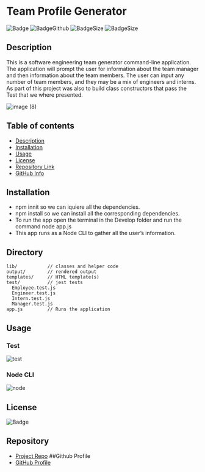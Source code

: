 
# **Team Profile Generator**
![Badge](https://img.shields.io/github/license/asostoa/Team-Generator)
![BadgeGithub](https://img.shields.io/github/followers/asostoa?style=social)
![BadgeSize](https://img.shields.io/github/repo-size/asostoa/Team-Generator)
![BadgeSize](https://img.shields.io/github/v/release/asostoa/Team-Generator)
## Description 
This is a software engineering team generator command-line application. 
The application will prompt the user for information about the team manager and then information about the team members. The user can input any number of team members, and they may be a mix of engineers and interns. As part of this project was also to build class constructors that pass the Test that we where presented.

![image (8)](https://user-images.githubusercontent.com/65316520/92629056-bba18980-f29b-11ea-9485-a249355788be.png)

## Table of contents
- [Description](#Description)
- [Installation](#Installation)
- [Usage](#Usage)
- [License](#License)
- [Repository Link](#Repository)
- [GitHub Info](#GitHub) 
## Installation
- npm innit so we can iquiere all the dependencies.
- npm install so we can install all the corresponding dependencies.
- To run the app open the terminal in the Develop folder and run the command node app.js
- This app runs as a Node CLI to gather all the user’s information.
## Directory
```
lib/           // classes and helper code
output/        // rendered output
templates/     // HTML template(s)
test/          // jest tests
  Employee.test.js
  Engineer.test.js
  Intern.test.js
  Manager.test.js
app.js         // Runs the application

```
## Usage
### Test
![test](https://user-images.githubusercontent.com/65316520/92616260-02878300-f28c-11ea-897c-e582b70c491e.gif)
### Node CLI
![node](https://user-images.githubusercontent.com/65316520/92616389-28ad2300-f28c-11ea-90e3-88a03cfca404.gif)
## License
![Badge](https://img.shields.io/github/license/asostoa/Team-Generator)
## Repository
- [Project Repo](https://asostoa.github.io/Team-Generator/.)
##Github Profile
- [GitHub Profile](https://github.com/Asostoa)
